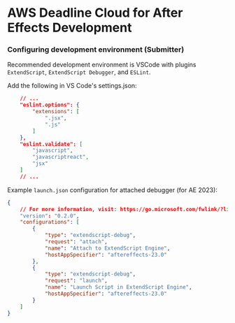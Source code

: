 # AWS Deadline Cloud for After Effects Development

### Configuring development environment (Submitter)

Recommended development environment is VSCode with plugins `ExtendScript`, `ExtendScript Debugger`, and `ESLint`.

Add the following in VS Code's settings.json:

```json
    // ...
    "eslint.options": {
        "extensions": [
            ".jsx",
            ".js"
        ]
    },
    "eslint.validate": [
        "javascript",
        "javascriptreact",
        "jsx"
    ]
    // ...
```

Example `launch.json` configuration for attached debugger (for AE 2023):

```json
{
    // For more information, visit: https://go.microsoft.com/fwlink/?linkid=830387
    "version": "0.2.0",
    "configurations": [
        {
            "type": "extendscript-debug",
            "request": "attach",
            "name": "Attach to ExtendScript Engine",
            "hostAppSpecifier": "aftereffects-23.0"
        },
        {
            "type": "extendscript-debug",
            "request": "launch",
            "name": "Launch Script in ExtendScript Engine",
            "hostAppSpecifier": "aftereffects-23.0"
        }
    ]
}
```